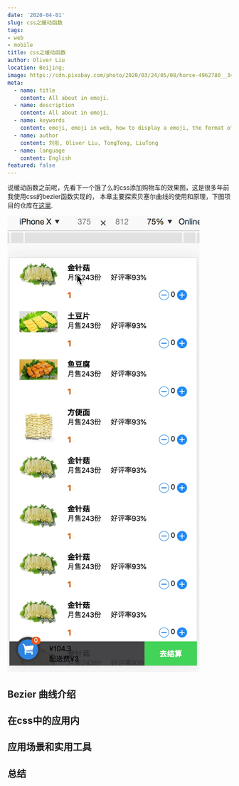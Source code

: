 ```yaml
---
date: '2020-04-01'
slug: css之缓动函数
tags:
- web
- mobile
title: css之缓动函数
author: Oliver Liu
location: Beijing;
image: https://cdn.pixabay.com/photo/2020/03/24/05/08/horse-4962780__340.jpg
meta:
  - name: title
    content: All about in emoji.
  - name: description
    content: All about in emoji.
  - name: keywords
    content: emoji, emoji in web, how to display a emoji, the format of emoji.
  - name: author
    content: 刘彤, Oliver Liu, TongTong, LiuTong
  - name: language
    content: English
featured: false
---
```


说缓动函数之前呢，先看下一个饿了么的css添加购物车的效果图，这是很多年前我使用css的bezier函数实现的，
本章主要探索贝塞尔曲线的使用和原理，下图项目的仓库在[这里](https://github.com/TongDaDa/ele_shoppinng).

![clipboard.png](../../../assets/css/bezier.gif)


## Bezier 曲线介绍


## 在css中的应用内


## 应用场景和实用工具


## 总结

